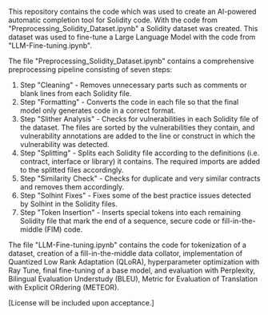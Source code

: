 This repository contains the code which was used to create an AI-powered automatic completion tool for Solidity code. 
With the code from "Preprocessing_Solidity_Dataset.ipynb" a Solidity dataset was created. This dataset was used to
fine-tune a Large Language Model with the code from "LLM-Fine-tuning.ipynb".

The file "Preprocessing_Solidity_Dataset.ipynb" contains a comprehensive preprocessing pipeline consisting of seven steps:

1. Step "Cleaning" - Removes unnecessary parts such as comments or blank lines from each Solidity file.
2. Step "Formatting" - Converts the code in each file so that the final model only generates code in a correct format. 
3. Step "Slither Analysis" - Checks for vulnerabilities in each Solidity file of the dataset. The files are sorted by the vulnerabilities they contain, and vulnerability annotations are added to the line or construct in which the vulnerability was detected.
4. Step "Splitting" - Splits each Solidity file according to the definitions (i.e. contract, interface or library) it contains. The required imports are added to the splitted files accordingly.
5. Step "Similarity Check" - Checks for duplicate and very similar contracts and removes them accordingly.
6. Step "Solhint Fixes" - Fixes some of the best practice issues detected by Solhint in the Solidity files.
7. Step "Token Insertion" - Inserts special tokens into each remaining Solidity file that mark the end of a sequence, secure code or fill-in-the-middle (FIM) code.

The file "LLM-Fine-tuning.ipynb" contains the code for tokenization of a dataset, creation of a fill-in-the-middle 
data collator, implementation of Quantized Low Rank Adaptation (QLoRA), hyperparameter optimization with Ray Tune, 
final fine-tuning of a base model, and evaluation with Perplexity, Bilingual Evaluation Understudy (BLEU), Metric
for Evaluation of Translation with Explicit ORdering (METEOR).

[License will be included upon acceptance.]